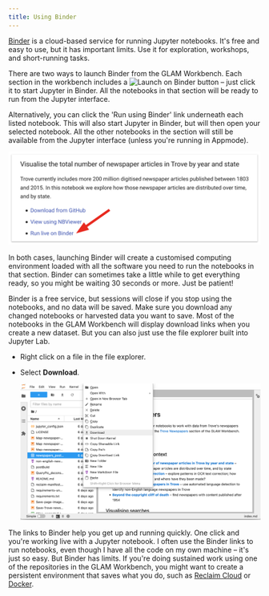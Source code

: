 ```yaml
---
title: Using Binder
---
```


[Binder](https://mybinder.org/) is a cloud-based service for running Jupyter notebooks. It's free and easy to use, but it has important limits. Use it for exploration, workshops, and short-running tasks.

There are two ways to launch Binder from the GLAM Workbench. Each section in the workbench includes a ![Launch on Binder](https://mybinder.org/badge_logo.svg) button – just click it to start Jupyter in Binder. All the notebooks in that section will be ready to run from the Jupyter interface.

Alternatively, you can click the 'Run using Binder' link underneath each listed notebook. This will also start Jupyter in Binder, but will then open your selected notebook. All the other notebooks in the section will still be available from the Jupyter interface (unless you're running in Appmode).

![Screenshot of Binder link](images/binder-run-notebook.png)

In both cases, launching Binder will create a customised computing environment loaded with all the software you need to run the notebooks in that section. Binder can sometimes take a little while to get everything ready, so you might be waiting 30 seconds or more. Just be patient!

Binder is a free service, but sessions will close if you stop using the notebooks, and no data will be saved. Make sure you download any changed notebooks or harvested data you want to save. Most of the notebooks in the GLAM Workbench will display download links when you create a new dataset. But you can also just use the file explorer built into Jupyter Lab.

* Right click on a file in the file explorer.
* Select **Download**.

  ![Screencap of downloading a file from Jupyter](images/jupyter_download.png)

The links to Binder help you get up and running quickly. One click and you're working live with a Jupyter notebook. I often use the Binder links to run notebooks, even though I have all the code on my own machine – it's just so easy. But Binder has limits. If you're doing sustained work using one of the repositories in the GLAM Workbench, you might want to create a persistent environment that saves what you do, such as [Reclaim Cloud](/using-reclaim-cloud/) or [Docker](/using-docker/).
